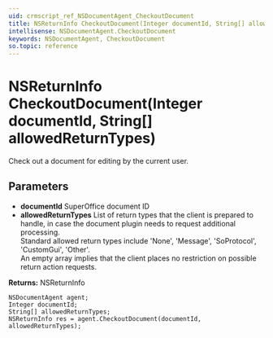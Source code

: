 ```yaml
---
uid: crmscript_ref_NSDocumentAgent_CheckoutDocument
title: NSReturnInfo CheckoutDocument(Integer documentId, String[] allowedReturnTypes)
intellisense: NSDocumentAgent.CheckoutDocument
keywords: NSDocumentAgent, CheckoutDocument
so.topic: reference
---
```


# NSReturnInfo CheckoutDocument(Integer documentId, String[] allowedReturnTypes)

Check out a document for editing by the current user.

## Parameters

* **documentId** SuperOffice document ID
* **allowedReturnTypes** List of return types that the client is prepared to handle, in case the document plugin needs to request additional processing.<br/>Standard allowed return types include 'None', 'Message', 'SoProtocol', 'CustomGui', 'Other'.<br/>An empty array implies that the client places no restriction on possible return action requests.

**Returns:** NSReturnInfo

```crmscript
NSDocumentAgent agent;
Integer documentId;
String[] allowedReturnTypes;
NSReturnInfo res = agent.CheckoutDocument(documentId, allowedReturnTypes);
```

